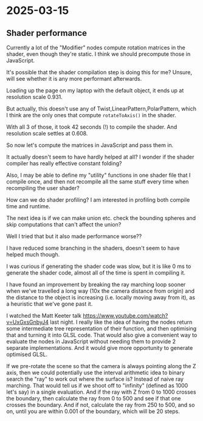 # 2025-03-15

## Shader performance

Currently a lot of the "Modifier" nodes compute rotation matrices in the shader, even though they're static.
I think we should precompute those in JavaScript.

It's possible that the shader compilation step is doing this for me? Unsure, will see whether it is any more
performant afterwards.

Loading up the page on my laptop with the default object, it ends up at resolution scale 0.931.

But actually, this doesn't use any of Twist,LinearPattern,PolarPattern, which I think are the only ones
that compute `rotateToAxis()` in the shader.

With all 3 of those, it took 42 seconds (!) to compile the shader. And resolution scale settles at 0.608.

So now let's compute the matrices in JavaScript and pass them in.

It actually doesn't seem to have hardly helped at all? I wonder if the shader compiler has really effective constant folding?

Also, I may be able to define my "utility" functions in one shader file that I compile once, and then not recompile all
the same stuff every time when recompiling the user shader?

How can we do shader profiling? I am interested in profiling both compile time and runtime.

The next idea is if we can make union etc. check the bounding spheres and skip computations that can't affect the union?

Well I tried that but it also made performance worse??

I have reduced some branching in the shaders, doesn't seem to have helped much though.

I was curious if generating the shader code was slow, but it is like 0 ms to generate the shader code, almost all of the time is spent in compiling it.

I have found an improvement by breaking the ray marching loop sooner when we've travelled a long way (10x the camera distance from origin) and the distance
to the object is increasing (i.e. locally moving away from it), as a heuristic that we've gone past it.

I watched the Matt Keeter talk https://www.youtube.com/watch?v=UxGxsGnbyJ4 last night. I really like the idea of having the nodes return some intermediate
tree representation of their function, and then optimising that and turning it into GLSL code. That would also give a convenient way to evaluate the
nodes in JavaScript without needing them to provide 2 separate implementations. And it would give more opportunity to generate optimised GLSL.

If we pre-rotate the scene so that the camera is always pointing along the Z axis, then we could potentially use the interval arithmetic idea to
binary search the "ray" to work out where the surface is? Instead of naive ray marching. That would tell us if we shoot off to "infinity" (defined as
1000 let's say) in a single evaluation. And if the ray with Z from 0 to 1000 crosses the boundary, then calculate the ray from 0 to 500 and see if
that one crosses the boundary. And if not, calculate the ray from 250 to 500, and so on, until you are within 0.001 of the boundary, which will
be 20 steps.
